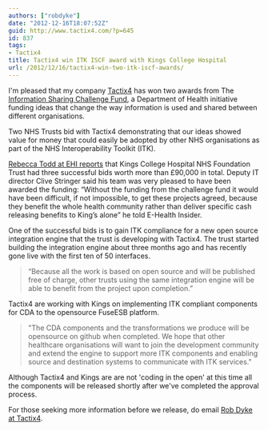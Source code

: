 ```yaml
---
authors: ["robdyke"]
date: "2012-12-16T18:07:52Z"
guid: http://www.tactix4.com/?p=645
id: 837
tags:
- Tactix4
title: Tactix4 win ITK ISCF award with Kings College Hospital
url: /2012/12/16/tactix4-win-two-itk-iscf-awards/
---
```

I'm pleased that my company [Tactix4](http://www.tactix4.com/) has won two awards from The [Information Sharing Challenge Fund](http://www.dh.gov.uk/health/2012/12/sharing-challenge-funding/), a Department of Health initiative funding ideas that change the way information is used and shared between different organisations.

Two NHS Trusts bid with Tactix4 demonstrating that our ideas showed value for money that could easily be adopted by other NHS organisations as part of the NHS Interoperability Toolkit (ITK).

<!--more-->

[Rebecca Todd at EHI reports](http://www.ehi.co.uk/news/EHI/8262/itk-fund-winners-announced) that Kings College Hospital NHS Foundation Trust had three successful bids worth more than £90,000 in total. Deputy IT director Clive Stringer said his team was very pleased to have been awarded the funding: “Without the funding from the challenge fund it would have been difficult, if not impossible, to get these projects agreed, because they benefit the whole health community rather than deliver specific cash releasing benefits to King’s alone” he told E-Health Insider.

One of the successful bids is to gain ITK compliance for a new open source integration engine that the trust is developing with Tactix4. The trust started building the integration engine about three months ago and has recently gone live with the first ten of 50 interfaces.

> “Because all the work is based on open source and will be published free of charge, other trusts using the same integration engine will be able to benefit from the project upon completion.”

Tactix4 are working with Kings on implementing ITK compliant components for CDA to the opensource FuseESB platform.

> "The CDA components and the transformations we produce will be opensource on github when completed. We hope that other healthcare organisations will want to join the development community and extend the engine to support more ITK components and enabling source and destination systems to communicate with ITK services."

Although Tactix4 and Kings are are not 'coding in the open' at this time all the components will be released shortly after we've completed the approval process.

For those seeking more information before we release, do email [Rob Dyke at Tactix4](mailto://rob@tactix4.com).